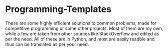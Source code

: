 # Programming-Templates
These are some highly efficient solutions to common problems, made for competitive programming or some other projects.
Most of them are my own, while a few are taken from other sources like StackOverflow and edited as per the need.
All of these are in Python, and most are easily readble and thus can be translated as per your need.

